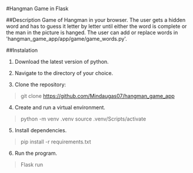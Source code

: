 #Hangman Game in Flask

##Description
Game of Hangman in your browser. The user gets a hidden word and has to guess it letter by letter until either the word is complete or the man in the picture is hanged. The user can add or replace words in 'hangman_game_app/app/game/game_words.py'.

##Instalation

1. Download the latest version of python.

2. Navigate to the directory of your choice.

3. Clone the repository:

> git clone https://github.com/Mindaugas07/hangman_game_app

4. Create and run a virtual environment.

> python -m venv .venv
> source .venv/Scripts/activate

5. Install dependencies.

> pip install -r requirements.txt

6. Run the program.

> Flask run















